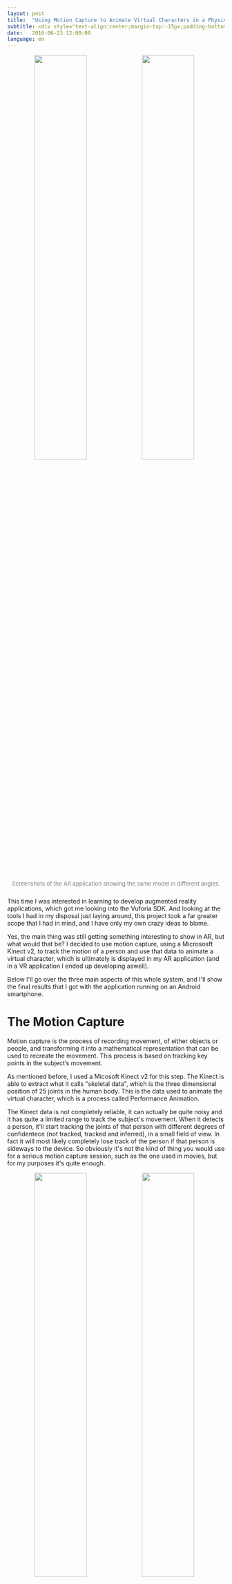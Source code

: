 ```yaml
---
layout: post
title:  "Using Motion Capture to Animate Virtual Characters in a Physical Stage"
subtitle: <div style="text-align:center;margin-top:-15px;padding-bottom:5px;"><img src="https://dl.dropboxusercontent.com/u/66530483/website/pics/posts/2016-06-23-augmented-reality/pic11.png" style="width:49%;margin-right:0.5%"><img src="https://dl.dropboxusercontent.com/u/66530483/website/pics/posts/2016-06-23-augmented-reality/pic22.png" style="width:49%"></div>This time let's play a bit with the Microsoft Kinect, Unity and use Vuforia to create an augmented reality application for mobile devices to create animations of virtual characters.
date:   2016-06-23 12:00:00
language: en
---
```


<div style="text-align:center;padding-bottom:10px;">
<img src="https://dl.dropboxusercontent.com/u/66530483/website/pics/posts/2016-06-23-augmented-reality/pic11.png" style="float: left; width: 49%; margin-right: 0.5%">
<img src="https://dl.dropboxusercontent.com/u/66530483/website/pics/posts/2016-06-23-augmented-reality/pic22.png" style="float: left; width: 49%">
<div style="text-align:center;"><font color="gray" size="2px">Screenshots of the AR application showing the same model in different angles.</font></div>
</div>

This time I was interested in learning to develop augmented reality applications, which got me looking into the Vuforia SDK. And looking at the tools I had in my disposal just laying around, this project took a far greater scope that I had in mind, and I have only my own crazy ideas to blame.

Yes, the main thing was still getting something interesting to show in AR, but what would that be? I decided to use motion capture, using a Micrososft Kinect v2, to track the motion of a person and use that data to animate a virtual character, which is ultimately is displayed in my AR application (and in a VR application I ended up developing aswell).

Below I'll go over the three main aspects of this whole system, and I'll show the final results that I got with the application running on an Android smartphone.

# The Motion Capture

Motion capture is the process of recording movement, of either objects or people, and transforming it into a mathematical representation that can be used to recreate the movement. This process is based on tracking key points in the subject’s movement.

As mentioned before, I used a Micosoft Kinect v2 for this step. The Kinect is able to extract what it calls "skeletal data", which is the three dimensional position of 25 joints in the human body. This is the data used to animate the virtual character, which is a process called Performance Animation.

The Kinect data is not completely reliable, it can actually be quite noisy and it has quite a limited range to track the subject's movement. When it detects a person, it'll start tracking the joints of that person with different degrees of confidentece (not tracked, tracked and inferred), in a small field of view. In fact it will most likely completely lose track of the person if that person is sideways to the device. So obviously it's not the kind of thing you would use for a serious motion capture session, such as the one used in movies, but for my purposes it's quite enough.

<div style="text-align:center;padding-bottom:10px;">
<img src="https://dl.dropboxusercontent.com/u/66530483/website/pics/posts/2016-06-23-augmented-reality/pic3.png" style="float: left; width: 49%; margin-right: 0.5%">
<img src="https://dl.dropboxusercontent.com/u/66530483/website/pics/posts/2016-06-23-augmented-reality/apic4.png" style="float: left; width: 49%">
<div style="text-align:center;"><font color="gray" size="2px">Result of the motion capture on the Unity application.</font></div>
</div>

I built an application in Unity, which used Micosoft's plugin for the Kinect to be able to extract the joint data. This application runs on a PC which has a Kinect connected to it, and is able to either store the kinect data into a file or transmit that data in real time. This is used by the AR (and VR) application running on a mobile device to render the virtual character.

# The Virtual Character

With the positions extracted from the motion capture I'm able to animate a simple virtual character. Not only I have the three dimensional positions of every joint, but because the Kinect also tags each joint, I also know which position corresponds to which joint (I'm able to tell which of the 25 joints is the head joint, the right knee, the hips, etc). And with that information it's possible to map those positions to a virtual model.

I'm not particularly good at modeling at all, so the models I created were really simple, just to give an idea of what is possible to do with that sort of data. We can create simple stick figures with lines connecting the joints, we can place blocks between the joints, and even use particle systems based on the joints position.

<div style="text-align:center;padding-bottom:10px;">
<img src="https://dl.dropboxusercontent.com/u/66530483/website/pics/posts/2016-06-23-augmented-reality/character1.png" style="float: left; width: 33%; margin-right: 0.5%">
<img src="https://dl.dropboxusercontent.com/u/66530483/website/pics/posts/2016-06-23-augmented-reality/character2.png" style="float: left; width: 33%; margin-right: 0.5%">
<img src="https://dl.dropboxusercontent.com/u/66530483/website/pics/posts/2016-06-23-augmented-reality/character3.png" style="float: left; width: 33%">
<div style="text-align:center;"><font color="gray" size="2px">Three virtual character models created as examples.</font></div>
</div>

# Animation

So I have the data from the Kinect, and the models for the virtual character, but now I actually need to animate it. When considering computer animation techniques we have three main approaches, techniques based on interpolation (e.g. keyframing animation), data driven animation (e.g. performance based animation) and procedural animation. For the purposes of this project, I'm are interested in keyframing animation.

Keyframing animation is a technique based on interpolation. It is based on defining and creating the key frames of the sequence to be animated. In traditional animation, key frames would be drawn by the animators and all the intermediate frames between them would be made by the assistants. Those frames are then displayed in rapid succession to create the illusion of movement. In computer animation the process is essentially the same, with the difference that after defining the key frames, the intermediate frames can be calculated by the computer. Key frames consist of certain variables established by the animator, for instance values for position and orientation, and for every frame generated between two consecutive key frames those variables are interpolated using the key frame values as the extremes.

This process is also used so that the animation becomes independent of the computer’s processing power, because each key frame is defined based on time. The idea is to define which key frame is redered at which specific time during the animation, so that any device running the process will show the same animation independently of how efficiently it can interpolate the data.

To animate the character I have implemented both linear interpolation and TCB interpolation. The approach I took was to create a Keyframe class, called `KeyFrameAnimation`, which should be created for each joint of the virtual model. So you would have an instance of the class for the head joint alone, and one for each of the others. And in each keyframe class instance, you are going to add all the positions for each keyframe the joint will have (based on the motion capture joint data). 

{% highlight csharp %}
// For the key frame, each joint needs a key frame object
public class KinectJoint
{
    // joint name
    public string name;

    // every joint needs an animation object if we are using keyframes
    public KeyFrameAnimation ani;

    // this function will instantiate the keyframe class based on a string
    public void addKeyFrameAnimation(string str) {
        ani = new KeyFrameAnimation(str);
    }
}
KinectJoint[] joints = new KinectJoint[25];
{% endhighlight %}

In the end you will have keyframe class instances for each joint, and you will have the number of keyframes and the positions in each keyframe for all those instances. That is the data that is interpolated to create the animation. The process would be, the animation is currently at time x, which takes place between keyframes i and i+1, so for each of the 25 joints we will interpolation 'position at keyframe i' and 'position at keyframe i+1' with 'time x'. The functions below show how the interpolation happens based on points at certain frames, these functions are called in the `Update()` function on the script that creates and updates the virtual model.

{% highlight csharp %}
// This class will be used to add animation to an object, based on keyframing
public class KeyFrameAnimation {

    // time[i] = time of keyframe i
    private float[] time;

    // position[i] = position of object on keyframe i
    private Vector3[] position;

    // total number of keyframes
    private int numberOfFrames;

    ...

    // Return a linear interpolation of the positions of frames i and j, at "time" u (0 <= u <= 1)
    public Vector3 interpolationLinearPos(int i, int j, float u)
    {
        return Vector3.Lerp(position[i], position[j], u);
    }

    // Returns a linear interpolation of the positions using the TCB method, the interpolation
    // result is between points p1 and p2, using values t, c and b, and at "time" u (0 <= u <= 1)
    // OBS: Catmull Rom interpolation = T = C = B = 0
    public Vector3 interpolateTCBPos(int p0, int p1, int p2, int p3, float t, float c, float b, float u)
    {
        Vector3 DSiplus1 = ((1 - t) * (1 - c) * (1 + b) / 2 * (position[p2] - position[p1])) + ((1 - t) * (1 + c) * (1 - b) / 2 * (position[p3] - position[p2]));
        Vector3 DDi = ((1 - t) * (1 + c) * (1 + b) / 2 * (position[p1] - position[p0])) + ((1 - t) * (1 - c) * (1 - b) / 2 * (position[p2] - position[p1]));

        return Mathf.Pow(u, 3) * (2 * position[p1] - 2 * position[p2] + DDi + DSiplus1) + Mathf.Pow(u, 2) * (-3 * position[p1] + 3 * position[p2] - 2 * DDi - DSiplus1) + u * DDi + position[p1];
    }

    ...

} // end KeyFrameAnimation class
{% endhighlight %}

Now, as mentioned before, the motion capture data can be stored in a file (which is what is used to create an animation), or it can be transmited in real time for the AR or the VR application. In the case we are using the real time data, there is no need to interpolate the positions, because the data is just rendered as soon as it is received. In the case of saving the motion capture data, the data is saved in a file with a specific format which is processed and used to create a `KeyFrameAnimation` instance.

# Displaying the Character in AR

For the AR application, the Vuforia SDK was used. It’s a SDK that includes a number of features such as recognizing and tracking targets, an object scanner, support for mobile devices and digital eyewear, and also an Unity extension.

For AR, target recognition and tracking is a key aspect, and Vuforia offers the option of doing it reliably through Image Targets. This process involves using an image as a target. When the application is running in a mobile device it will use the device’s camera to obtain a video feed, and it will look for the image target in the feed through image recognition algorithms. Once the target has been found, it will start to track its position on the video feed.

The animation of the virtual character is placed with respect to this target. The target essentially becomes the “origin” of a fixed virtual coordinate system on the real world. The virtual character is placed on the real world using this coordinate system as a base, which means that by moving the device and looking at this target in different positions and angles, the animation of the virtual character will change accordingly to still respect the coordinate system. This is what gives us the illusion of the character being a physical object on the world.

<div style="text-align:center;padding-bottom:10px;">
<iframe width="560" height="315" src="https://www.youtube.com/embed/Hmh5L7BBmJM" frameborder="0" allowfullscreen></iframe>
<div style="text-align:center;margin-top:-5px;"><font color="gray" size="2px">Running the application on a Nexus 6P, displaying a recorded animation.</font></div>
</div>

The video above shows the application in action. It runs on any Android smartphone, with it you are able to change the virtual character model and move around to see the animation play in different angles. You can pause it at any time to just see how the pose looks aswell.

# Displaying the Character in VR

Another application that I also endedup developing was a way to display this characer in a virtual reality experience for that I used the AR/VR glasses Epson Moverio BT-200. These glasses use Android as their OS, so it's possible to develop an Unity app for android and deploy it to the glasses.

Of course this application is different from the previous one made for AR. Here I used Moverio's plugin for Unity, which includes APIs to access sensors and other components of the headset. 

In the scene I created there is a virtual stage and a starting position for the virtual character with respect to that stage. This is where the animation will be displayed, and the camera that will see this scene is replaced by the Moverio "camera". The camera is the object that is actually affected by the glasses, a script is attached to the object and it controls the orientation of the camera based on the gyroscope data from the glasses. This allows the user to see the scene in different angles depending on where he is physically looking.

<div style="text-align:center;padding-bottom:10px;">
<img src="https://dl.dropboxusercontent.com/u/66530483/website/pics/posts/2016-06-23-augmented-reality/vr2.png" style="float: left; width: 49%; margin-right: 0.5%">
<img src="https://dl.dropboxusercontent.com/u/66530483/website/pics/posts/2016-06-23-augmented-reality/vr1.png" style="float: left; width: 49%">
<div style="text-align:center;"><font color="gray" size="2px">Example showing how the orientation of the glasses affectd the scene the user is viewing. By physically looking up the scene is updated to show you a different angle.</font></div>
</div>

# Results

In the end the whole system worked really well, without any major issues. In fact, the only two actual issues I'd say I had were technical. One was how noisy the motion capture data can be, which is visible in the animation when you see some limb going crazy in a way no human could possibly move. To fix that you'd need another a better motion capture device. Another is how the animation can "drop" frames depending on the virtual model you use, for instance, the models that use particles will affect the performance of the animation depending on the device they are running on, which means you'll need a more powerful device for more complex models.

# References

Here are some good links you can used if you are interested in any of that stuff.

* [Unity][unity] - Unity's website.
* [Microsoft Kinect][kinect] - Microsoft Kinect's website.
* [Vuforia Developer Portal][vuforia] - Vuforia's website.
* [Epson Moverio][moverio] - Moverio's website.
* [The Principles of Animation][animation] - Great article about "The Principles of Animation" by Ralph A. De Stefano
* [Pixar in a Box][animation2] - Khan Academy and Pixar's collaboration course to teach a number of computer graphics concepts.

[unity]: https://unity3d.com/
[kinect]: https://developer.microsoft.com/en-us/windows/kinect
[vuforia]: https://developer.vuforia.com
[moverio]: https://moverio.epson.com
[animation]: https://www.evl.uic.edu/ralph/508S99/
[animation2]: https://www.khanacademy.org/partner-content/pixar

